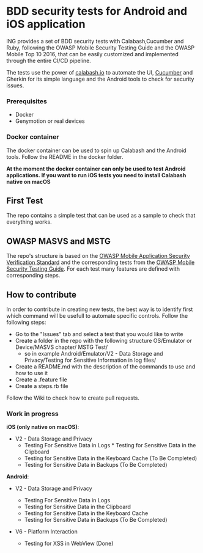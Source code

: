 # BDD security tests for Android and iOS application

ING provides a set of BDD security tests with Calabash,Cucumber and Ruby, following the OWASP Mobile Security Testing Guide and the OWASP Mobile Top 10 2016, that can be easily customized and implemented through the entire CI/CD pipeline. 

The tests use the power of [calabash.io](https://calabash.io) to automate the UI, [Cucumber](https://cucumber.io/) and Gherkin for its simple language and the Android tools to check for security issues.

### Prerequisites

* Docker
* Genymotion or real devices 

### Docker container 

The docker container can be used to spin up Calabash and the Android tools. Follow the README in the docker folder.

__At the moment the docker container can only be used to test Android applications. If you want to run iOS tests you need to install Calabash native on macOS__


## First Test

The repo contains a simple test that can be used as a sample to check that everything works. 


## OWASP MASVS and MSTG
The repo's structure is based on the [OWASP Mobile Application Security Verification Standard](https://github.com/OWASP/owasp-masvs) and the corresponding tests from the [OWASP Mobile Security Testing Guide](https://github.com/OWASP/owasp-mstg). For each test many features are defined with corresponding steps. 


## How to contribute

In order to contribute in creating new tests, the best way is to identify first which command will be usefull to automate specific controls. Follow the following steps:

-	Go to the "Issues" tab and select a test that you would like to write
-	Create a folder in the repo with the following structure OS/Emulator or Device/MASVS chapter/ MSTG Test/
	-	so in example Android/Emulator/V2 - Data Storage and Privacy/Testing for Sensitive Information in log files/
-	Create a README.md with the description of the commands to use and how to use it 
- 	Create a .feature file
-  Create a steps.rb file 

Follow the Wiki to check how to create pull requests. 



### Work in progress

**iOS (only native on macOS)**:

* V2 - Data Storage and Privacy
	* Testing For Sensitive Data in Logs 	* Testing for Sensitive Data in the Clipboard 
	* Testing for Sensitive Data in the Keyboard Cache (To Be Completed)
	* Testing for Sensitive Data in Backups (To Be Completed)


**Android**:

* V2 - Data Storage and Privacy
    * Testing For Sensitive Data in Logs 
    * Testing for Sensitive Data in the Clipboard 
    * Testing for Sensitive Data in the Keyboard Cache 
    * Testing for Sensitive Data in Backups (To Be Completed)

* V6 - Platform Interaction 
	* Testing for XSS in WebView (Done)

